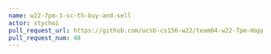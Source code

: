 ```yaml
---
name: w22-7pm-3-sc-th-buy-and-sell
actor: stychoi
pull_request_url: https://github.com/ucsb-cs156-w22/team04-w22-7pm-HappyCows/pull/48
pull_request_num: 48
---
```

